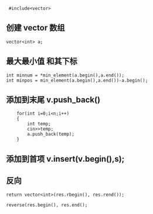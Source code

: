 ``` #include<vector>```

## 创建 vector 数组
```
vector<int> a;
```

## 最大最小值 和其下标
```
int minnum = *min_element(a.begin(),a.end());
int minpos = min_element(a.begin(),a.end())-a.begin();
```

## 添加到末尾 v.push_back()
```
    for(int i=0;i<n;i++)
    {
        int temp;
        cin>>temp;
        a.push_back(temp);
    }
```
## 添加到首项 v.insert(v.begin(),s); 

## 反向
```
return vector<int>(res.rbegin(), res.rend());

reverse(res.begin(), res.end();
```